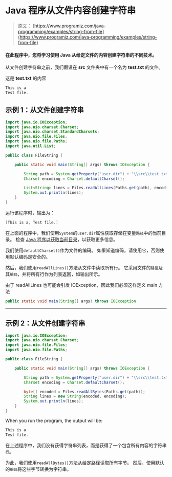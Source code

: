 # Java 程序从文件内容创建字符串

> 原文： [https://www.programiz.com/java-programming/examples/string-from-file](https://www.programiz.com/java-programming/examples/string-from-file)

#### 在此程序中，您将学习使用 Java 从给定文件的内容创建字符串的不同技术。

从文件创建字符串之前，我们假设在 **src** 文件夹中有一个名为 **test.txt** 的文件。

这是 **test.txt** 的内容

```java
This is a
Test file.
```

## 示例 1：从文件创建字符串

```java
import java.io.IOException;
import java.nio.charset.Charset;
import java.nio.charset.StandardCharsets;
import java.nio.file.Files;
import java.nio.file.Paths;
import java.util.List;

public class FileString {

    public static void main(String[] args) throws IOException {

        String path = System.getProperty("user.dir") + "\\src\\test.txt";
        Charset encoding = Charset.defaultCharset();

        List<String> lines = Files.readAllLines(Paths.get(path), encoding);
        System.out.println(lines);
    }
}
```

运行该程序时，输出为：

```java
[This is a, Test file.]
```

在上面的程序中，我们使用`System`的`user.dir`属性获取存储在变量`路径`中的当前目录。 检查 [Java 程序以获取当前目录](/java-programming/examples/current-working-directory "Java Program to get the current directory")，以获取更多信息。

我们使用`defaultCharset()`作为文件的编码。 如果知道编码，请使用它，否则使用默认编码是安全的。

然后，我们使用`readAllLines()`方法从文件中读取所有行。 它采用文件的`路径`及其`编码`，并将所有行作为列表返回，如输出所示。

由于 readAllLines 也可能会引发 IOException，因此我们必须这样定义 main 方法

```java
public static void main(String[] args) throws IOException
```

* * *

## 示例 2：从文件创建字符串

```java
import java.io.IOException;
import java.nio.charset.Charset;
import java.nio.file.Files;
import java.nio.file.Paths;

public class FileString {

    public static void main(String[] args) throws IOException {

        String path = System.getProperty("user.dir") + "\\src\\test.txt";
        Charset encoding = Charset.defaultCharset();

        byte[] encoded = Files.readAllBytes(Paths.get(path));
        String lines = new String(encoded, encoding);
        System.out.println(lines);
    }
}
```

When you run the program, the output will be:

```java
This is a
Test file.
```

在上述程序中，我们没有获得字符串列表，而是获得了一个包含所有内容的字符串`行`。

为此，我们使用`readAllBytes()`方法从给定路径读取所有字节。 然后，使用默认的`编码`将这些字节转换为字符串。